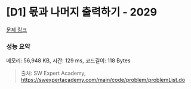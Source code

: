 # [D1] 몫과 나머지 출력하기 - 2029 

[문제 링크](https://swexpertacademy.com/main/code/problem/problemDetail.do?contestProbId=AV5QGNvKAtEDFAUq) 

### 성능 요약

메모리: 56,948 KB, 시간: 129 ms, 코드길이: 118 Bytes



> 출처: SW Expert Academy, https://swexpertacademy.com/main/code/problem/problemList.do